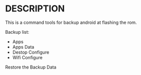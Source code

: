 DESCRIPTION
====
This is a command tools for backup android at flashing the rom.

Backup list:
 * Apps
 * Apps Data
 * Destop Configure
 * Wifi Configure
 
Restore the Backup Data

